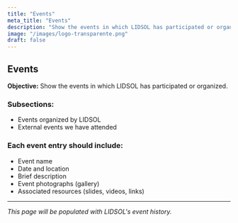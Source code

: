 ```yaml
---
title: "Events"
meta_title: "Events"
description: "Show the events in which LIDSOL has participated or organized."
image: "/images/logo-transparente.png"
draft: false
---
```


## Events

**Objective:** Show the events in which LIDSOL has participated or organized.

### Subsections:

- Events organized by LIDSOL
- External events we have attended

### Each event entry should include:

- Event name
- Date and location
- Brief description
- Event photographs (gallery)
- Associated resources (slides, videos, links)

---

_This page will be populated with LIDSOL's event history._
